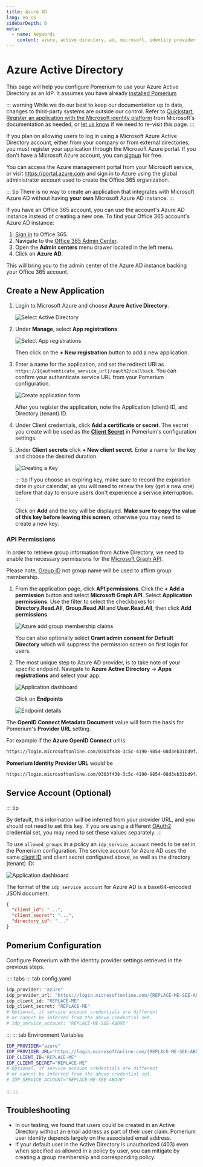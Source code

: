 ```yaml
---
title: Azure AD
lang: en-US
sidebarDepth: 0
meta:
  - name: keywords
    content: azure, active directory, ad, microsoft, identity provider, idp
---
```


# Azure Active Directory

This page will help you configure Pomerium to use your Azure Active Directory as an IdP. It assumes you have already [installed Pomerium](/install/)

::: warning
While we do our best to keep our documentation up to date, changes to third-party systems are outside our control. Refer to [Quickstart: Register an application with the Microsoft identity platform](https://docs.microsoft.com/en-us/azure/active-directory/develop/quickstart-register-app) from Microsoft's documentation as needed, or [let us know](https://github.com/pomerium/pomerium/issues/new?assignees=&labels=&template=bug_report.md) if we need to re-visit this page.
:::

If you plan on allowing users to log in using a Microsoft Azure Active Directory account, either from your company or from external directories, you must register your application through the Microsoft Azure portal. If you don't have a Microsoft Azure account, you can [signup](https://azure.microsoft.com/en-us/free) for free.

You can access the Azure management portal from your Microsoft service, or visit <https://portal.azure.com> and sign in to Azure using the global administrator account used to create the Office 365 organization.

::: tip
There is no way to create an application that integrates with Microsoft Azure AD without having **your own** Microsoft Azure AD instance.
:::

If you have an Office 365 account, you can use the account's Azure AD instance instead of creating a new one. To find your Office 365 account's Azure AD instance:

1. [Sign in](https://portal.office.com) to Office 365.
1. Navigate to the [Office 365 Admin Center](https://portal.office.com/adminportal/home#/homepage).
1. Open the **Admin centers** menu drawer located in the left menu.
1. Click on **Azure AD**.

This will bring you to the admin center of the Azure AD instance backing your Office 365 account.

## Create a New Application

1. Login to Microsoft Azure and choose **Azure Active Directory**.

   ![Select Active Directory](./img/azure/azure-dashboard.png)

1. Under **Manage**, select **App registrations**.

   ![Select App registrations](./img/azure/azure-app-registrations.png)

   Then click on the **+ New registration** button to add a new application.

1. Enter a name for the application, and set the redirect URI as `https://${authenticate_service_url}/oauth2/callback`. You can confirm your authenticate service URL from your Pomerium configuration.

   ![Create application form](./img/azure/azure-create-application.png)

   After you register the application, note the Application (client) ID, and Directory (tenant) ID.

1. Under Client credentials, click **Add a certificate or secret**. The secret you create will be used as the **[Client Secret]** in Pomerium's configuration settings.

1. Under **Client secrets** click **+ New client secret**. Enter a name for the key and choose the desired duration.

   ![Creating a Key](./img/azure/azure-create-key.png)

   ::: tip
   If you choose an expiring key, make sure to record the expiration date in your calendar, as you will need to renew the key (get a new one) before that day to ensure users don't experience a service interruption.
   :::

   Click on **Add** and the key will be displayed. **Make sure to copy the value of this key before leaving this screen**, otherwise you may need to create a new key.

### API Permissions

In order to retrieve group information from Active Directory, we need to enable the necessary permissions for the [Microsoft Graph API](https://docs.microsoft.com/en-us/graph/auth-v2-service#azure-ad-endpoint-considerations).

Please note, [Group ID](https://docs.microsoft.com/en-us/graph/api/group-get?view=graph-rest-1.0&tabs=http) not group name will be used to affirm group membership.

1. From the application page, click **API permissions**. Click the **+ Add a permission** button and select **Microsoft Graph API**. Select **Application permissions**. Use the filter to select the checkboxes for **Directory.Read.All**, **Group.Read.All** and **User.Read.All**, then click **Add permissions**.

   ![Azure add group membership claims](./img/azure/azure-api-permissions.png)

   You can also optionally select **Grant admin consent for Default Directory** which will suppress the permission screen on first login for users.

1. The most unique step to Azure AD provider, is to take note of your specific endpoint. Navigate to **Azure Active Directory** -> **Apps registrations** and select your app.

   ![Application dashboard](./img/azure/azure-application-dashboard.png)

   Click on **Endpoints**

   ![Endpoint details](./img/azure/azure-endpoints.png)

The **OpenID Connect Metadata Document** value will form the basis for Pomerium's **Provider URL** setting.

For example if the **Azure OpenID Connect** url is:

```bash
https://login.microsoftonline.com/0303f438-3c5c-4190-9854-08d3eb31bd9f/v2.0/.well-known/openid-configuration`
```

**Pomerium Identity Provider URL** would be

```bash
https://login.microsoftonline.com/0303f438-3c5c-4190-9854-08d3eb31bd9f/v2.0
```

## Service Account (Optional)

::: tip

By default, this information will be inferred from your provider URL, and you should not need to set this key. If you are using a different [OAuth2] credential set, you may need to set these values separately.
:::

To use `allowed_groups` in a policy an `idp_service_account` needs to be set in the Pomerium configuration. The service account for Azure AD uses the same [client ID] and client secret configured above, as well as the directory (tenant) ID:

![Application dashboard](./img/azure/azure-application-dashboard.png)


The format of the `idp_service_account` for Azure AD is a base64-encoded JSON document:

```json
{
  "client_id": "...",
  "client_secret": "...",
  "directory_id": "..."
}
```

## Pomerium Configuration

Configure Pomerium with the identity provider settings retrieved in the previous steps.

:::: tabs
::: tab config.yaml
```bash
idp_provider: "azure"
idp_provider_url: "https://login.microsoftonline.com/{REPLACE-ME-SEE-ABOVE}/v2.0"
idp_client_id: "REPLACE-ME"
idp_client_secret: "REPLACE-ME"
# Optional, if service account credentials are different
# or cannot be inferred from the above credential set.
# idp_service_account: "REPLACE-ME-SEE-ABOVE"
```
:::
::: tab Environment Variables
```bash
IDP_PROVIDER="azure"
IDP_PROVIDER_URL="https://login.microsoftonline.com/{REPLACE-ME-SEE-ABOVE}/v2.0"
IDP_CLIENT_ID="REPLACE-ME"
IDP_CLIENT_SECRET="REPLACE-ME"
# Optional, if service account credentials are different
# or cannot be inferred from the above credential set.
# IDP_SERVICE_ACCOUNT="REPLACE-ME-SEE-ABOVE"
```
:::
::::

## Troubleshooting

- In our testing, we found that users could be created in an Active Directory without an email address as part of their user claim. Pomerium user identity depends largely on the associated email address.
- If your default user in the Active Directory is unauthorized (403) even when specified as allowed in a policy by user, you can mitigate by creating a group membership and corresponding policy.

[client id]: reference/readme.md#identity-provider-client-id
[client secret]: reference/readme.md#identity-provider-client-secret
[environmental variables]: https://en.wikipedia.org/wiki/Environment_variable
[oauth2]: https://oauth.net/2/
